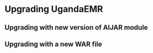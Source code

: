 # Upgrading UgandaEMR 
## Upgrading with new version of AIJAR module
## Upgrading with a new WAR file 
